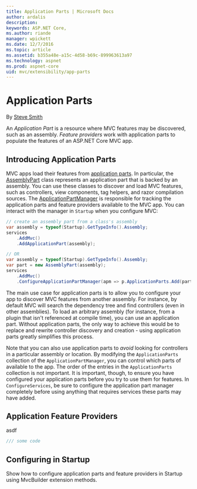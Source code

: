 ```yaml
---
title: Application Parts | Microsoft Docs
author: ardalis
description: 
keywords: ASP.NET Core,
ms.author: riande
manager: wpickett
ms.date: 12/7/2016
ms.topic: article
ms.assetid: b355a48e-a15c-4d58-b69c-899963613a97
ms.technology: aspnet
ms.prod: aspnet-core
uid: mvc/extensibility/app-parts
---
```

# Application Parts

By [Steve Smith](http://ardalis)

An *Application Part* is a resource where MVC features may be discovered, such as an assembly. *Feature providers* work with application parts to populate the features of an ASP.NET Core MVC app.

## Introducing Application Parts

MVC apps load their features from [application parts](https://docs.microsoft.com/aspnet/core/api/microsoft.aspnetcore.mvc.applicationparts.applicationpart). In particular, the [AssemblyPart](https://docs.microsoft.com/aspnet/core/api/microsoft.aspnetcore.mvc.applicationparts.assemblypart#Microsoft_AspNetCore_Mvc_ApplicationParts_AssemblyPart) class represents an application part that is backed by an assembly. You can use these classes to discover and load MVC features, such as controllers, view components, tag helpers, and razor compilation sources. The [ApplicationPartManager](https://docs.microsoft.com/en-us/aspnet/core/api/microsoft.aspnetcore.mvc.applicationparts.applicationpartmanager) is responsible for tracking the application parts and feature providers available to the MVC app. You can interact with the manager in `Startup` when you configure MVC:

<!-- literal_block {"ids": [], "linenos": true, "xml:space": "preserve", "language": "csharp"} -->

```csharp
// create an assembly part from a class's assembly
var assembly = typeof(Startup).GetTypeInfo().Assembly;
services
	.AddMvc()
	.AddApplicationPart(assembly);

// OR
var assembly = typeof(Startup).GetTypeInfo().Assembly;
var part = new AssemblyPart(assembly);
services
    .AddMvc()
    .ConfigureApplicationPartManager(apm => p.ApplicationParts.Add(part));
```

The main use case for application parts is to allow you to configure your app to discover MVC features from another assembly. For instance, by default MVC will search the dependency tree and find controllers (even in other assemblies). To load an arbitrary assembly (for instance, from a plugin that isn't referenced at compile time), you can use an application part. Without application parts, the only way to achieve this would be to replace and rewrite controller discovery and creation - using application parts greatly simplifies this process.

Note that you can also use application parts to *avoid* looking for controllers in a particular assembly or location. By modifying the `ApplicationParts` collection of the `ApplicationPartManager`, you can control which parts of available to the app. The order of the entries in the `ApplicationParts` collection is not important. It is important, though, to ensure you have configured your application parts before you try to use them for features. In `ConfigureServices`, be sure to configure the application part manager completely before using anything that requires services these parts may have added.


## Application Feature Providers

asdf

<!-- literal_block {"ids": [], "linenos": true, "xml:space": "preserve", "language": "csharp"} -->

```csharp
/// some code
```

## Configuring in Startup

Show how to configure application parts and feature providers in Startup using MvcBuilder extension methods.


